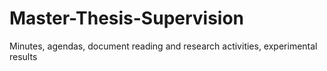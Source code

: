 # Master-Thesis-Supervision
Minutes, agendas, document reading and research activities, experimental results
